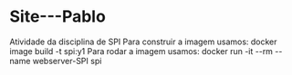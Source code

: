 # Site---Pablo
Atividade da disciplina de SPI
Para construir a imagem usamos: docker image build -t spi:y1
Para rodar a imagem usamos: docker run -it --rm --name webserver-SPI spi
